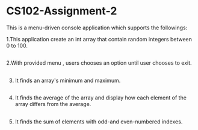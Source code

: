# CS102-Assignment-2
This is a menu-driven console application which supports the followings:

1.This application create an int array that contain random integers between 0 to 100.
##
2.With provided menu , users chooses an option until user chooses to exit.
##
3. It finds an array's minimum and maximum.
##
4. It finds the average of the array and display how each element of the array differs from the average.
##
5. It finds the sum of elements with odd-and even-numbered indexes.
